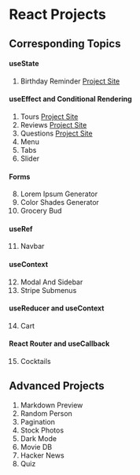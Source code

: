 # React Projects

## Corresponding Topics

#### useState

1. Birthday Reminder 
   [Project Site](https://react-projects-1-birthday-reminder.netlify.app/)

#### useEffect and Conditional Rendering

1. Tours  [Project Site](https://react-projects-2-tours.netlify.app/)
2. Reviews [Project Site](https://react-projects-3-reviews.netlify.app/)
3. Questions [Project Site](https://react-projects-4-accordion.netlify.app/)
4. Menu
5. Tabs
6. Slider

#### Forms

8. Lorem Ipsum Generator
9. Color Shades Generator
10. Grocery Bud

#### useRef

11. Navbar

#### useContext

12. Modal And Sidebar
13. Stripe Submenus

#### useReducer and useContext

14. Cart

#### React Router and useCallback

15. Cocktails

## Advanced Projects 

1.  Markdown Preview
2.  Random Person
3.  Pagination
4.  Stock Photos
5.  Dark Mode
6.  Movie DB
7.  Hacker News
8.  Quiz

